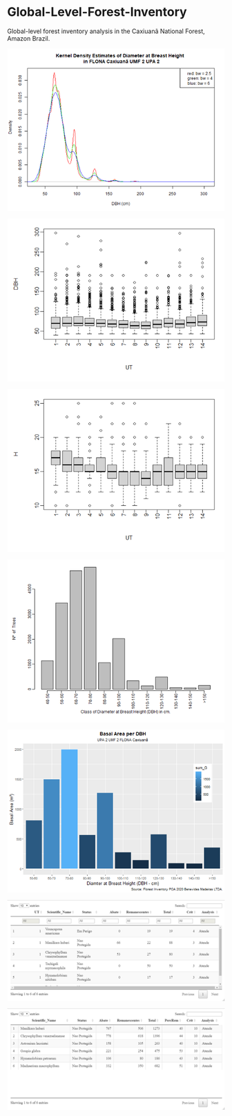 # Global-Level-Forest-Inventory
Global-level forest inventory analysis in the Caxiuanã National Forest, Amazon Brazil.


<p align="center" width="100%">
  <img src="https://github.com/rcflorestal/Global-Level-Forest-Inventory/blob/main/output/densityKernelDBH.png">
</p>

<P align="center" width="100%">
  <img src="https://github.com/rcflorestal/Global-Level-Forest-Inventory/blob/main/output/boxPlotDBH.png">
</p>

<P align="center" width="100%">
  <img src="https://github.com/rcflorestal/Global-Level-Forest-Inventory/blob/main/output/boxPlotH.png">
</p>

<p align="center" width="100%">
  <img src="https://github.com/rcflorestal/Global-Level-Forest-Inventory/blob/main/output/distributionDBH.png">
</p>

<p align="center" width="100%">
  <img src="https://github.com/rcflorestal/Global-Level-Forest-Inventory/blob/main/output/basalAreaDBH.png">
</p>

<p align="center" width="100%">
  <img src="https://github.com/rcflorestal/Global-Level-Forest-Inventory/blob/main/output/tabCrit1.png">
</p>

<P align="center" width="100%">
  <img src="https://github.com/rcflorestal/Global-Level-Forest-Inventory/blob/main/output/tabCrit2.png">
</p>

